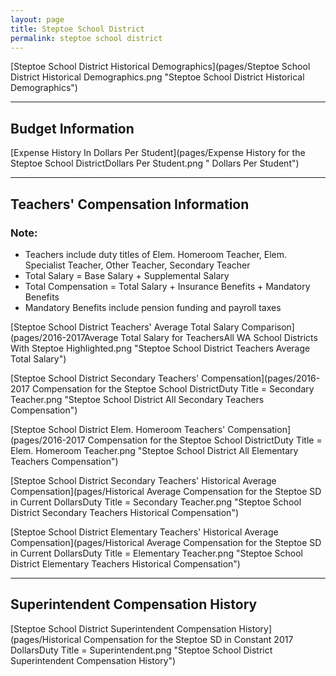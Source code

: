 ```yaml
---
layout: page
title: Steptoe School District
permalink: steptoe school district
---
```



[Steptoe School District Historical Demographics](pages/Steptoe School District Historical Demographics.png "Steptoe School District Historical Demographics")

___

## Budget Information

[Expense History In Dollars Per Student](pages/Expense History for the Steptoe School DistrictDollars Per Student.png " Dollars Per Student")


___

## Teachers' Compensation Information
### Note:
- Teachers include duty titles of Elem. Homeroom Teacher, Elem. Specialist Teacher, Other Teacher, Secondary Teacher
- Total Salary = Base Salary + Supplemental Salary
- Total Compensation = Total Salary + Insurance Benefits + Mandatory Benefits
- Mandatory Benefits include pension funding and payroll taxes

[Steptoe School District Teachers' Average Total Salary Comparison](pages/2016-2017Average Total Salary for TeachersAll WA School Districts With Steptoe Highlighted.png "Steptoe School District Teachers Average Total Salary")

[Steptoe School District Secondary Teachers' Compensation](pages/2016-2017 Compensation for the Steptoe School DistrictDuty Title = Secondary Teacher.png "Steptoe School District All Secondary Teachers Compensation")

[Steptoe School District Elem. Homeroom Teachers' Compensation](pages/2016-2017 Compensation for the Steptoe School DistrictDuty Title = Elem. Homeroom Teacher.png "Steptoe School District All Elementary Teachers Compensation")

[Steptoe School District Secondary Teachers' Historical Average Compensation](pages/Historical Average Compensation for the Steptoe SD in Current DollarsDuty Title = Secondary Teacher.png "Steptoe School District Secondary Teachers Historical Compensation")

[Steptoe School District Elementary Teachers' Historical Average Compensation](pages/Historical Average Compensation for the Steptoe SD in Current DollarsDuty Title = Elementary Teacher.png "Steptoe School District Elementary Teachers Historical Compensation")


___

## Superintendent Compensation History

[Steptoe School District Superintendent Compensation History](pages/Historical Compensation for the Steptoe SD in Constant 2017 DollarsDuty Title = Superintendent.png "Steptoe School District Superintendent Compensation History")

